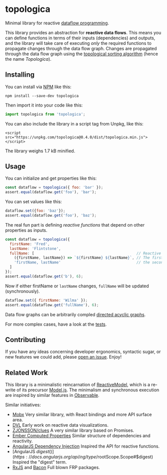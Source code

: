 # topologica

Minimal library for reactive [dataflow programming](https://en.wikipedia.org/wiki/Dataflow_programming).

This library provides an abstraction for **reactive data flows**. This means you can define functions in terms of their inputs (dependencies) and outputs, and the library will take care of executing _only_ the required functions to propagate changes through the data flow graph. Changes are propagated through the data flow graph using the [topological sorting algorithm](https://en.wikipedia.org/wiki/Topological_sorting) (hence the name _Topologica_).

## Installing

You can install via [NPM](https://www.npmjs.com/package/topologica) like this:

```
npm install --save-dev topologica
```

Then import it into your code like this:

```js
import topologica from 'topologica';
```

You can also include the library in a script tag from Unpkg, like this:

```
<script src="https://unpkg.com/topologica@0.4.0/dist/topologica.min.js"></script>
```

The library weighs 1.7 kB minified.

## Usage

You can initialize and get properties like this:

```js
const dataflow = topologica({ foo: 'bar' });
assert.equal(dataflow.get('foo'), 'bar');
```

You can set values like this:

```js
dataflow.set({foo: 'baz'});
assert.equal(dataflow.get('foo'), 'baz');
```

The real fun part is defining _reactive functions_ that depend on other properties as inputs.

```js
const dataflow = topologica({
  firstName: 'Fred',
  lastName: 'Flintstone',
  fullName: [                                              // Reactive functions are defined by passing an array.
    ({firstName, lastName}) => `${firstName} ${lastName}`, // The first element is the function,
    'firstName, lastName'                                  // the second argument is a list of inputs.
  ]
});
assert.equal(dataflow.get('b'), 6);
```

Now if either firstName or `lastName` changes, `fullName` will be updated (synchronously).

```js
dataflow.set({ firstName: 'Wilma' });
assert.equal(dataflow.get('fullName'), 6);
```

Data flow graphs can be arbitrarily compled [directed acyclic graphs](https://en.wikipedia.org/wiki/Directed_acyclic_graph).

For more complex cases, have a look at the [tests](/tests).

## Contributing

If you have any ideas concerning developer ergonomics, syntactic sugar, or new features we could add, please [open an issue](https://github.com/datavis-tech/topologica/issues). Enjoy!

## Related Work

This library is a minimalistic reincarnation of [ReactiveModel](https://github.com/datavis-tech/reactive-model), which is a re-write of its precursor [Model.js](https://github.com/curran/model). The minimalism and synchronous execution are inspired by similar features in [Observable](https://beta.observablehq.com).

Similar initiatives:

 * [Mobx](https://github.com/mobxjs/mobx) Very similar library, with React bindings and more API surface area.
 * [DVL](https://github.com/vogievetsky/DVL) Early work on reactive data visualizations.
 * [ZJONSSON/clues](https://github.com/ZJONSSON/clues) A very similar library based on Promises.
 * [Ember Computed Properties](https://guides.emberjs.com/v2.18.0/object-model/computed-properties/) Similar structure of dependencies and reactivity.
 * [AngularJS Dependency Injection](https://docs.angularjs.org/guide/di) Inspired the API for reactive functions.
 * [AngularJS $digest()](https://docs.angularjs.org/api/ng/type/$rootScope.Scope#$digest) Inspired the "digest" term.
 * [RxJS](https://github.com/Reactive-Extensions/RxJS) and [Bacon](https://baconjs.github.io/) Full blown FRP packages.
